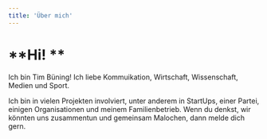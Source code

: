 ```yaml
---
title: 'Über mich'
---
```


# **Hi! **
Ich bin Tim Büning! Ich liebe Kommuikation, Wirtschaft, Wissenschaft, Medien und Sport. 

Ich bin in vielen Projekten involviert, unter anderem in StartUps, einer Partei, einigen Organisationen und meinem Familienbetrieb.
Wenn du denkst, wir könnten uns zusammentun und gemeinsam Malochen, dann melde dich gern.
